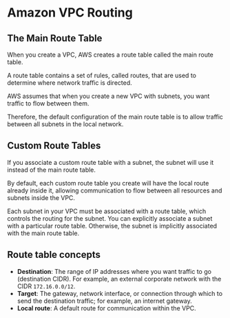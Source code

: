 # Amazon VPC Routing

## The Main Route Table

When you create a VPC, AWS creates a route table called the main route table.

A route table contains a set of rules, called routes, that are used to determine where network traffic is directed. 

AWS assumes that when you create a new VPC with subnets, you want traffic to flow between them. 

Therefore, the default configuration of the main route table is to allow traffic between all subnets in the local network.


## Custom Route Tables

If you associate a custom route table with a subnet, the subnet will use it instead of the main route table. 

By default, each custom route table you create will have the local route already inside it, allowing communication to flow between all resources and subnets inside the VPC.

Each subnet in your VPC must be associated with a route table, which controls the routing for the subnet. You can explicitly associate a subnet with a particular route table. Otherwise, the subnet is implicitly associated with the main route table.

## Route table concepts

- **Destination**: The range of IP addresses where you want traffic to go (destination CIDR). For example, an external corporate network with the CIDR `172.16.0.0/12`.
- **Target**: The gateway, network interface, or connection through which to send the destination traffic; for example, an internet gateway.
- **Local route**: A default route for communication within the VPC.

